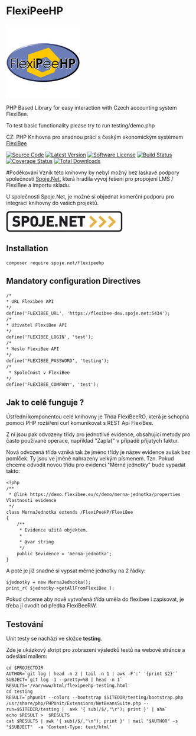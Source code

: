 # FlexiPeeHP
![FlexiPeeHP Logo](https://github.com/Spoje-NET/FlexiPeeHP/raw/master/project_logo.png "Project Logo")

PHP Based Library for easy interaction with Czech accounting system FlexiBee.

To test basic functionality please try to run testing/demo.php

CZ: PHP Knihovna pro snadnou práci s českým ekonomickým systémem [FlexiBee](https://www.flexibee.eu/)

[![Source Code](http://img.shields.io/badge/source/Spoje-NET/FlexiPeeHP-blue.svg?style=flat-square)](https://github.com/Spoje-NET/FlexiPeeHP)
[![Latest Version](https://img.shields.io/github/release/Spoje-NET/FlexiPeeHP.svg?style=flat-square)](https://github.com/Spoje-NET/FlexiPeeHP/releases)
[![Software License](https://img.shields.io/badge/license-GNU-brightgreen.svg?style=flat-square)](https://github.com/Spoje-NET/FlexiPeeHP/blob/master/LICENSE)
[![Build Status](https://img.shields.io/travis/Spoje-NET/FlexiPeeHP/master.svg?style=flat-square)](https://travis-ci.org/Spoje-NET/FlexiPeeHP)
[![Coverage Status](https://img.shields.io/coveralls/Spoje-NET/FlexiPeeHP/master.svg?style=flat-square)](https://coveralls.io/r/Spoje-NET/FlexiPeeHP?branch=master)
[![Total Downloads](https://img.shields.io/packagist/dt/spoje.net/flexipeehp.svg?style=flat-square)](https://packagist.org/packages/spoje.net/flexipeehp)


#Poděkování
Vznik této knihovny by nebyl možný bez laskavé podpory společnosti [Spoje.Net](http://www.spoje.net), 
která hradila vývoj řešení pro propojení LMS / FlexiBee a importu skladu.

U společnosti Spoje.Net, je možné si objednat komerční podporu pro integraci
knihovny do vašich projektů. 

![Spoje.Net](https://github.com/Spoje-NET/FlexiPeeHP/raw/master/spoje-net_logo.gif "Spoje.Net")

Installation
------------

    composer require spoje.net/flexipeehp


Mandatory configuration Directives
----------------------------------


    /*
    * URL Flexibee API
    */
    define('FLEXIBEE_URL', 'https://flexibee-dev.spoje.net:5434');
    /*
    * Uživatel FlexiBee API
    */
    define('FLEXIBEE_LOGIN', 'test');
    /*
    * Heslo FlexiBee API
    */
    define('FLEXIBEE_PASSWORD', 'testing');
    /*
     * Společnost v FlexiBee
    */
    define('FLEXIBEE_COMPANY', 'test');

Jak to celé funguje ?
---------------------

Ústřední komponentou celé knihovny je Třída FlexiBeeRO, která je schopna pomocí 
PHP rozšíření curl komunikovat s REST Api FlexiBee.

Z ní jsou pak odvozeny třídy pro jednotlivé evidence, obsahující metody pro 
často používané operace, například "Zaplať" v případě přijatých faktur.

Nová odvozená třída vzniká tak že jméno třídy je název evidence avšak bez 
pomlček. Ty jsou ve jméně nahrazeny velkým písmenem. Tzn. Pokud chceme odvodit 
novou třídu pro evidenci "Měrné jednotky" bude vypadat takto:

    <?php
    /**
     * @link https://demo.flexibee.eu/c/demo/merna-jednotka/properties Vlastnosti evidence
     */
    class MernaJednotka extends /FlexiPeeHP/FlexiBee
    {
        /**
         * Evidence užitá objektem.
         *
         * @var string
         */
        public $evidence = 'merna-jednotka';
    }

A poté je již snadné si vypsat měrné jednotky na 2 řádky:
    
    $jednotky = new MernaJednotka();
    print_r( $jednotky->getAllFromFlexiBee );

Pokud chceme aby nově vytvořená třída uměla do flexibee i zapisovat, je třeba jí 
ovodit od předka FlexiBeeRW.

Testování
---------

Unit testy se nachází ve složce **testing**.

Zde je ukázkový skript pro zobrazení výsledků testů na webové stránce a odeslání 
mailem:

    cd $PROJECTDIR
    AUTHOR=`git log | head -n 2 | tail -n 1 | awk -F':' '{print $2}'`
    SUBJECT=`git log -1 --pretty=%B | head -n 1`
    RESULTS='/var/www/html/flexipeehp-testing.html'
    cd testing
    RESULT=`phpunit --colors --bootstrap $SITEDIR/testing/bootstrap.php /usr/share/php/PHPUnit/Extensions/NetBeansSuite.php --run=$SITEDIR/testing |  awk '{ sub(/$/,"\r"); print }' | aha`
    echo $RESULT >  $RESULTS
    cat $RESULTS | awk '{ sub(/$/,"\n"); print }' | mail "$AUTHOR" -s "$SUBJECT"  -a 'Content-Type: text/html'
